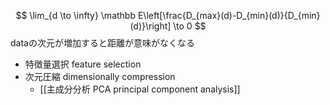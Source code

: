 $$
\lim_{d \to \infty} \mathbb E\left[\frac{D_{max}(d)-D_{min}(d)}{D_{min}(d)}\right] \to 0
$$
dataの次元が増加すると距離が意味がなくなる
- 特徴量選択 feature selection
- 次元圧縮 dimensionally compression
	- [[主成分分析 PCA principal component analysis]]